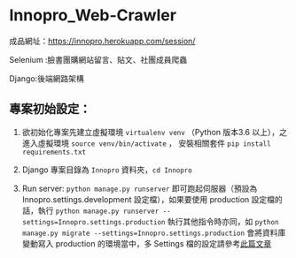 
# Innopro_Web-Crawler 

成品網址：https://innopro.herokuapp.com/session/

Selenium :臉書團購網站留言、貼文、社團成員爬蟲

Django:後端網路架構

## 專案初始設定：

1. 欲初始化專案先建立虛擬環境 `virtualenv venv` （Python 版本3.6 以上），之進入虛擬環境 `source venv/bin/activate` ， 安裝相關套件 `pip install requirements.txt`
2. Django 專案目錄為 `Innopro` 資料夾，`cd Innopro`

3. Run server: `python manage.py runserver` 即可跑起伺服器（預設為 Innopro.settings.development 設定檔），如果要使用 production 設定檔的話，執行 `python manage.py runserver --settings=Innopro.settings.production` 執行其他指令時亦同，如 `python manage.py migrate --settings=Innopro.settings.production` 會將資料庫變動寫入 production 的環境當中，多 Settings 檔的設定請參考[此篇文章](https://simpleisbetterthancomplex.com/tips/2017/07/03/django-tip-20-working-with-multiple-settings-modules.html)



